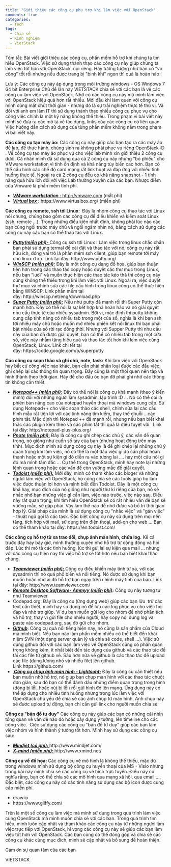```yaml
---
title: "Giới thiệu các công cụ phụ trợ khi làm việc với OpenStack"
comments: true
categories: 
  - Tech
tags: 
  - Chia sẻ
  - Kinh nghiệm
  - VietStack
---
```

Tóm tắt: Bài viết giới thiệu các công cụ, phần mềm hỗ trợ khi chúng ta tìm hiểu OpenStack. Việc sử dụng thành thạo các công cụ này giúp chúng ta làm việc tốt hơn với OpenStack  nói riêng. Hãy tưởng tượng như bạn có "võ công" tốt rồi nhưng nếu được trang bị "binh khí" ngon thì quả là hoàn hảo !

Lưu ý: Các công cụ này áp dụng trong môi trường windows - OS Windows 7 64 bit Enterprise<!--more-->
Chủ để lần này VIETSTACK chia sể với các bạn là về các công cụ làm việc với OpenStack. Nhờ có các công cụ này mà mình làm việc với OpenStack hiệu quả hơn rất nhiều. Mới đầu khi làm quen với công cụ mình cũng mất chút thời gian - nhưng đó là sự trải nghiệm thực tế thú vị. Và đối với anh em làm IT thì sử dụng thành thạo nhiều công cụ phục vụ cho công việc chính là một kỹ năng không thể thiếu. Trong phạm vi bài viết này mình sẽ đưa ra các mô tả về tác dụng, links của các công cụ có liên quan. Việc hướng dẫn cách sử dụng của từng phần mềm không nằm trong phạm vi bài viết này.

<strong>Các công cụ tạo máy ảo:</strong>
Các công cụ này giúp các bạn tạo ra các máy ảo để lab, để thực hành, chúng sinh ra không phải phục vụ riêng OpenStack :D . Về công cụ tạo máy ảo phục vụ cho việc lab mình xin giới thiệu 2 công cụ dưới. Cá nhân mình đã sử dụng qua cả 2 công cụ này nhưng "bỏ phiếu" cho VMware workstation vì tính ổn định và khả năng tùy biến cao hơn. Bạn có thể cấu hình các chế độ card mạng rất link hoạt và đáp ứng với nhiều tình huống thực tế. Ngoài ra cả 2 công cụ đều có khả năng snapshot - 1 tính năng quá hữu ích đối với việc Lab thường xuyên của các bạn. Nhược điểm của Vmware là phần mềm tính phí.
<ul>
	<li><a href="//vmware.com"><em><strong>VMware workstation</strong> </em></a><a href="http://vmware.com">: http://vmware.com</a> (mất phí)</li>
	<li><a href="//www.virtualbox.org/"><em><strong>Virtual box</strong> </em></a>: https://www.virtualbox.org/ (miễn phí)</li>
</ul>
<strong>Các công cụ remote, ssh tới Linux: </strong>
Đây là nhóm công cụ thao tác với Linux nói chung, chúng bao gồm các công cụ để điều khiển và kiểm soát Linux (ssh, remote ...). Trong những điều kiện nhất định, không phải lúc nào các bạn cũng ngồi trước máy chủ và ngồi ngắm nhìn nó, bằng cách sử dụng các công cụ này các bạn có thể thao tác với Linux.
<ul>
	<li><em><strong><a href="http://www.putty.org/">Putty(miễn phí)- </a></strong></em>Công cụ ssh tới Linux : Làm việc trong linux chắc chắn bạn phải sử dụng termal để cài đặt và thao tác với nó, công cụ này rất hữu ích, đóng vai trò là phần mềm ssh client, giúp bạn remote tới máy chủ linux ở xa. Link tại đây: http://www.putty.org/</li>
	<li><em><strong><a href="http://winscp.net/eng/download.php">WinSCP (miễn phí):</a></strong></em> Đây là một công cụ dạng đồ họa, giúp bạn thuận tiên hơn trong các thao tác copy hoặc duyệt các thư mục trong Linux, nếu bạn "lười" và muốn thực hiện các thao tác kéo thả thì công cụ này cũng không thể thiếu trong khi làm việc với Linux. Ngoài ra, việc duyệt thư mục và chỉnh sửa các file cấu hình trong linux cũng có thể thực hiện bằng WINSCP. Link phần mềm tại đây: http://winscp.net/eng/download.php</li>
	<li><a href="https://code.google.com/p/superputty/"><em><strong>Super Putty (miễn phí):</strong></em></a> Nếu như putty đã mạnh rồi thì Super Putty còn mạnh hơn. Đây có thể nói là sự kết hợp khá hoàn hảo và nó giải quyết nhu cầu thực tế của nhiều sysadmin. Bởi vì, mặc định thì putty không cung cấp tính năng có nhiều tab trong một của sổ, nghĩa là khi bạn ssh tới nhiều máy chủ hoặc muốn mở nhiều phiên kết nối linux thì bạn phải bật nhiều cửa sổ rời rạc đồng thời. Nhưng với Supper Putty thì nhu cầu này của bạn đã được giải quyết, bạn có thể có nhiều tab trong một cửa sổ, việc này nhằm tăng hiệu quả và thao tác tốt hơn khi làm việc cùng OpenStack, Linux. Link chi tết tại đây: https://code.google.com/p/superputty</li>
</ul>
<strong>Các công cụ soạn thảo và ghi chú, note, task:</strong>
Khi làm việc với OpenStack hay bất cứ công việc nào khác, bạn cần phải phân loại được các đầu việc, ghi chép lại các thông tin quan trọng. Đây cũng là một thói quen nên tập và hình thành theo thời gian. Hãy để cho đầu óc bạn đỡ phải ghi nhớ các thông tin không cần thiết.
<ul>
	<li><a href="http://notepad-plus-plus.org/"><em><strong>Notepad++ (miễn phí):</strong></em></a> Đây có thể nói là công cụ khá mạnh (theo ý kiến mình) đối với những người làm sysadmin, lập trình :D ... Nó có thể coi là phiên bản nâng cao của notepad huyền thoại mà windows cung cấp. Sử dụng Notepad++ cho việc soạn thảo các shell, chỉnh sửa lại các cấu hình mẫu rất tiện lợi với các tính năng tìm kiếm, thay thế chuỗi ...các phím tắt. Mặc định thì Notepad ++ đã mạnh rồi, nhưng nếu bạn biết khai thác các plugin kèm theo và các phím tắt thì quả là điều tuyệt vời.  Link tại đây: http://notepad-plus-plus.org/</li>
	<li><a href="http://pnotes.sourceforge.net/"><em><strong>Pnote (miễn phí)</strong></em>:</a> Đây là công cụ ghi chép các chú ý, các vấn đề quan trọng, nó giống như cuốn sổ tay của bạn (nhưng hoạt động trên máy tính). Mục đích mình sử dụng công cụ này là để ghi chép lại những chú ý quan trọng khi làm việc, nó có thể là một đầu việc gì đó cần phải hoàn thành hoặc một sự kiện gì đó diễn ra vào tương lai .... hay một câu nói gì đó mà mình tâm đắc ... Cụ thể trong OpenStack, mình hay note lại những lệnh quan trọng hoặc các vấn đề còn vướng mắc để giải quyết.</li>
	<li><a href="https://en.todoist.com/"><em><strong>Todoist (miễn phí):</strong></em></a> Mới đây, mình có tham khảo các bloger và những người làm việc với OpenStack, họ cũng chia sẻ các tools giúp họ làm việc được thuận lợi hơn và mình biết đến Todoist. Đây là một công cụ khá hay, mục đích của nó giống như người thư kí riêng của bạn, nó sẽ nhắc nhở bạn những việc gì cần làm, việc nào trước, việc nào sau. Điều này rất quan trọng, khi tìm hiểu OpenStack sẽ có rất nhiều vấn đề bạn sẽ vướng mắc, sẽ gặp phải. Vậy làm thế nào để nhớ được và bố trí thời gian hợp lý. Giải pháp của mình là sử dụng công cụ "nhắc việc" và "gán việc" - thuật ngữ gọi là các task. Đặc biệt công cụ này sử dụng trên mọi nền tảng, tích hớp với mail, sử dụng trên điện thoại, add-on cho web ....Bạn có thể tham khảo tại đây: https://en.todoist.com/</li>
</ul>
<strong>Các công cụ hỗ trợ từ xa trao đổi, chụp ảnh màn hình, chứa log.</strong>
Kể cả trước đây hay bây giờ, mình thường xuyên nhờ hỗ trợ từ cộng đồng và hỏi đáp. Lúc thì mô tả các tình huống, lúc thì gửi lại sự kiện qua mail ... nhưng với các công cụ hiện nay thì việc hỗ trợ sẽ tốt hơn nếu bạn biết khai thác chúng.
<ul>
	<li><a href="http://www.teamviewer.com/"><em><strong>Teamviewer (miễn phí):</strong> </em></a>Công cụ điều khiển máy tính từ xa, với các sysadmin thì nó quá phổ biến và nổi tiếng. Nó được sử dụng khi bạn muốn hoặc nhờ ai đó hỗ trợ bạn ngay trên chính máy tính của bạn. Link tại đây: http://www.teamviewer.com/</li>
	<li><em><strong><a href="http://www.ammyy.com/en/">Remote Desktop Software- Ammyy (miễn phí)</a>:</strong></em> Công cụ này tương tự như Teamviewer</li>
	<li>Codepad.org: Đây là công cụ (ứng dụng web) giúp các bạn lữu  trữ các text cần thiết, mình hay sử dụng nó để lưu các log phục vụ cho việc hỏi đáp và nhờ trợ giúp. Ví dụ bạn muốn gửi log cho nhóm để nhờ phân tích và hỗ trợ, thay vì gửi file cho nhiều người, hãy copy nội dung log và paste vào codepad.org, sau đó gửi cho nhóm.</li>
	<li><a href="https://github.com/"><em><strong>Github</strong></em></a>: Công cụ quá nổi tiếng hiện nay, nó cũng là sản phẩm của Cloud mà mình biết. Nếu bạn nào làm phần mềm nhiều có thể biết đến khái niệm SVN (một dạng server quản lý và chia sẻ code, shell ...). Việc sử dụng github đối với các bạn làm việc về OpenStack cũng có phần quan trọng không kém, ít nhất biết đến tác dụng của github và các thao tác để tải các file từ github về. Sâu hơn nữa về github là các thao tác để upload các file (dung lượng nhỏ và nhiều file) lên github. Link https://github.com/</li>
	<li><strong><em><a href="http://app.prntscr.com/"> Công cụ chụp ảnh màn hình - Lightsoht:</a></em></strong> Đây là công cụ cần thiết nếu bạn muốn nhờ hỗ trợ, nó giúp bạn chụp màn hình với các thao tác chuột đơn giản, sau đó bạn có thể đánh dấu những điểm quan trọng trong hình (dòng bị lỗi, hoặc nút bị lỗi) rồi gửi hình đó lên mạng. Ứng dụng này có thể áp dụng cho nhiều tình huống nhưng trong lúc làm việc với OpenStack chủ yếu để chia sẻ các ảnh chụp từ màn hình. Anh chụp này sẽ đươc upload tự động, bạn chỉ cần gửi link cho người muốn chia sẻ.</li>
</ul>
<strong>Công cụ "bản đồ tư duy"</strong>
Các công cụ này giúp các bạn có những cái nhìn tổng quan về vấn đề nào đó hoặc xây dựng ý tưởng, lên timeline cho các công việc.  Ciệc sử dụng các công cụ "bản đồ tư duy" giúp các bạn làm việc nhóm và hình thành ý tưởng tốt hơn. Mình hay sử dụng các công cụ sau:
<ul>
	<li><a href="http://www.mindjet.com/"><em><strong>Mindjet (có phí): </strong></em></a>http://www.mindjet.com/</li>
	<li><a href="http://www.xmind.net/"><em><strong>X-mind (miễn phí): </strong></em></a>http://www.xmind.net/</li>
</ul>
<strong>Công cụ về đồ họa:
</strong>Các công cụ vẽ mô hình là không thể thiếu, mặc dù trong windows mình sử dụng bộ công cụ huyền thoại của MS - Visio nhưng trong bài này mình chia sẻ các công cụ vẽ hình trực tuyến. Điều này có nghĩa rằng, bạn có thể chia sẻ các mô hình qua mạng xã hội, qua email .... Đặc biệt, các công cụ này có các tính năng sử dụng các bộ icon được cung cấp miễn phí.
<ul>
	<li>draw.io</li>
	<li>https://www.gliffy.com/</li>
</ul>
Trên là một số công cụ làm việc mà mình sử dụng trong quá trình làm việc cùng OpenStack mà mình muốn chia sẻ với các bạn. Trong quá trình tìm hiểu, mình luôn cập nhật và tham khảo các công cụ này từ những người làm việc trực tiếp với OpenStack, hi vọng các công cụ này sẽ giúp các bạn làm việc tốt hơn với OpenStack. Các bạn cũng có thể đóng góp và chia sẻ các công cụ khác cùng mục đích, mình sẽ cập nhật và bổ sung để hoàn thiện.

Cám ơn sự quan tâm của các bạn

VIETSTACK

&nbsp;

